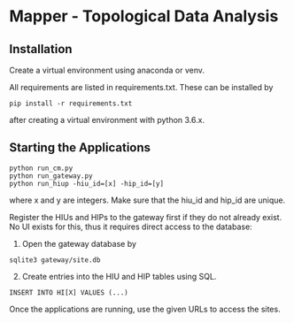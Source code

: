 # Mapper - Topological Data Analysis

## Installation

Create a virtual environment using anaconda or venv.

All requirements are listed in requirements.txt. These can be installed by
```
pip install -r requirements.txt
```
after creating a virtual environment with python 3.6.x.

## Starting the Applications
```
python run_cm.py
python run_gateway.py
python run_hiup -hiu_id=[x] -hip_id=[y]
```

where x and y are integers. Make sure that the hiu_id and hip_id are unique.

Register the HIUs and HIPs to the gateway first if they do not already exist. No UI exists for this, thus it requires direct access to the database:
1. Open the gateway database by
```
sqlite3 gateway/site.db
```
2. Create entries into the HIU and HIP tables using SQL.
```
INSERT INTO HI[X] VALUES (...)
```

Once the applications are running, use the given URLs to access the sites.